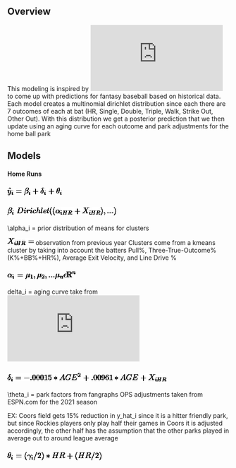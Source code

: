 ## Overview

This modeling is inspired by ![(Herrlin 2015)](https://github.com/JonnyMurillo288/FantasyBaseball2022/blob/main/Fantasy-Baseball-Models-Paper.pdf) to come up with predictions for fantasy baseball based on historical data. Each model creates a multinomial dirichlet distribution since each there are 7 outcomes of each at bat (HR, Single, Double, Triple, Walk, Strike Out, Other Out). With this distribution we get a posterior prediction that we then update using an aging curve for each outcome and park adjustments for the home ball park

## Models

#### Home Runs
### ![yhat](https://github.com/JonnyMurillo288/FantasyBaseball2022/blob/main/Formulas/main_yhat.jpg)

### ![beta](https://github.com/JonnyMurillo288/FantasyBaseball2022/blob/main/Formulas/beta.jpg)

\alpha_i = prior distribution of means for clusters

![X](https://github.com/JonnyMurillo288/FantasyBaseball2022/blob/main/Formulas/X-i.jpg) observation from previous year
Clusters come from a kmeans cluster by taking into account the batters Pull%, Three-True-Outcome% (K%+BB%+HR%), Average Exit Velocity, and Line Drive %  
### ![cluster](https://github.com/JonnyMurillo288/FantasyBaseball2022/blob/main/Formulas/k_means_cluster.jpg)


delta_i = aging curve take from ![(Herrlin 2015)](https://github.com/JonnyMurillo288/FantasyBaseball2022/blob/main/Fantasy-Baseball-Models-Paper.pdf)
### ![delta](https://github.com/JonnyMurillo288/FantasyBaseball2022/blob/main/Formulas/delta_formula.jpg)

\theta_i = park factors from fangraphs OPS adjustments taken from ESPN.com for the 2021 season

EX: Coors field gets 15% reduction in y_hat_i since it is a hitter friendly park, but since Rockies players only play half their games in Coors it is adjusted accordingly, the other half has the assumption that the other parks played in average out to around league average

### ![theta](https://github.com/JonnyMurillo288/FantasyBaseball2022/blob/main/Formulas/theta.jpg)


